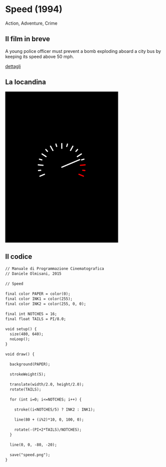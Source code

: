 # Speed (1994)

Action, Adventure, Crime

## Il film in breve
A young police officer must prevent a bomb exploding aboard a city bus by keeping its speed above 50 mph.

[dettagli](https://www.imdb.com/title/tt0111257/)

## La locandina
<img src="speed.png"  width="360px" title="Speed">


## Il codice
```processing
// Manuale di Programmazione Cinematografica
// Daniele Olmisani, 2015

// Speed

final color PAPER = color(0);
final color INK1 = color(255);
final color INK2 = color(255, 0, 0);

final int NOTCHES = 16;
final float TAILS = PI/8.0;

void setup() {
  size(480, 640);
  noLoop();
}

void draw() {
  
  background(PAPER);
  
  strokeWeight(5);
  
  translate(width/2.0, height/2.0);
  rotate(TAILS);
  
  for (int i=0; i<=NOTCHES; i++) {
    
    stroke((i<NOTCHES/5) ? INK2 : INK1);
    
    line(80 + (i%2)*10, 0, 100, 0);

    rotate(-(PI+2*TAILS)/NOTCHES);
  }
  
  line(0, 0, -80, -20);
  
  save("speed.png");
}

```
